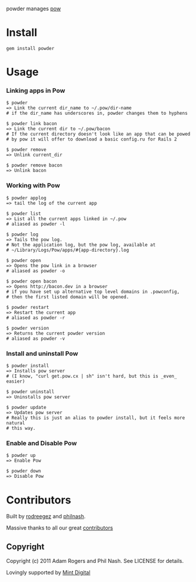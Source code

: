powder manages [pow](http://pow.cx/)

# Install #

    gem install powder

# Usage #


### Linking apps in Pow ###

    $ powder
    => Link the current dir_name to ~/.pow/dir-name
    # if the dir_name has underscores in, powder changes them to hyphens

    $ powder link bacon
    => Link the current dir to ~/.pow/bacon
    # If the current directory doesn't look like an app that can be powed
    # by pow it will offer to download a basic config.ru for Rails 2

    $ powder remove
    => Unlink current_dir

    $ powder remove bacon
    => Unlink bacon

### Working with Pow ###

    $ powder applog
    => tail the log of the current app

    $ powder list
    => List all the current apps linked in ~/.pow
    # aliased as powder -l

    $ powder log
    => Tails the pow log.
    # Not the application log, but the pow log, available at
    # ~/Library/Logs/Pow/apps/#{app-directory}.log

    $ powder open
    => Opens the pow link in a browser
    # aliased as powder -o

    $ powder open bacon
    => Opens http://bacon.dev in a browser
    # if you have set up alternative top level domains in .powconfig,
    # then the first listed domain will be opened.

    $ powder restart 
    => Restart the current app
    # aliased as powder -r

    $ powder version
    => Returns the current powder version
    # aliased as powder -v

### Install and uninstall Pow ###

    $ powder install
    => Installs pow server 
    # (I know, "curl get.pow.cx | sh" isn't hard, but this is _even_ easier)

    $ powder uninstall
    => Uninstalls pow server
    
    $ powder update
    => Updates pow server
    # Really this is just an alias to powder install, but it feels more natural
    # this way.

### Enable and Disable Pow ###

    $ powder up
    => Enable Pow

    $ powder down
    => Disable Pow

# Contributors #

Built by [rodreegez](https://github.com/Rodreegez) and [philnash](https://github.com/philnash).

Massive thanks to all our great
[contributors](https://github.com/Rodreegez/powder/contributors)

## Copyright ##

Copyright (c) 2011 Adam Rogers and Phil Nash. See LICENSE for details.

Lovingly supported by [Mint Digital](http://mintdigital.com)
